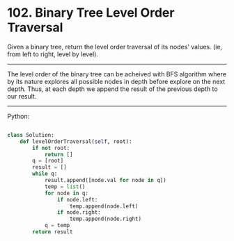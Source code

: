 # 102. Binary Tree Level Order Traversal

Given a binary tree, return the level order traversal of its nodes' values.
(ie, from left to right, level by level).

---

The level order of the binary tree can be acheived with BFS algorithm where by
its nature explores all possible nodes in depth before explore on the next
depth. Thus, at each depth we append the result of the previous depth to our
result.

---

Python:

```python

class Solution:
    def levelOrderTraversal(self, root):
        if not root:
            return []
        q = [root]
        result = []
        while q:
            result.append([node.val for node in q])
            temp = list()
            for node in q:
                if node.left:
                    temp.append(node.left)
                if node.right:
                    temp.append(node.right)
            q = temp
        return result
```

